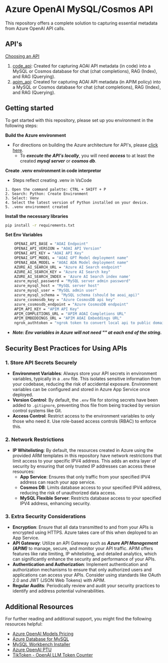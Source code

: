 # Azure OpenAI MySQL/Cosmos API

This repository offers a complete solution to capturing essential metadata from Azure OpenAI API calls. 

## API's 
[Choosing an API](api/readme.md)
1. [code_api](api/code_api/readme.md): Created for capturing AOAI API metadata (in code) into a MySQL or Cosmos database for chat (chat completions), RAG (Index), and RAG (Querying). 
2. [apim_api](api/apim_api/readme.md): Created for capturing AOAI API metadata (in APIM policy) into a MySQL or Cosmos database for chat (chat completions), RAG (Index), and RAG (Querying). 

## Getting started
To get started with this repository, please set up you environment in the following steps:

**Build the Azure environment**
- For directions on building the Azure architecture for API's, please [click here](architecture_setup/readme.md).
  - To ***execute the API's locally***, you will need ***access*** to at least the created ***mysql server*** or ***cosmos db***.  

**Create .venv environment in code interpretor**
- Steps reflect creating .venv in VsCode
```
1. Open the command palette: CTRL + SHIFT + P
2. Search: Python: Create Environment
3. Select: Venv
4. Select the latest version of Python installed on your device.
5. .venv environment created
```

**Install the necessary libraries**
```sh
pip install -r requirements.txt  
```

**Set Env Variables**
```sh  
    OPENAI_API_BASE = "AOAI Endpoint"  
    OPENAI_API_VERSION = "AOAI API Version"  
    OPENAI_API_KEY = "AOAI API Key"  
    OPENAI_GPT_MODEL = "AOAI GPT Model deployment name" 
    OPENAI_ADA_MODEL = "AOAI ADA Model deployment name" 
    AZURE_AI_SEARCH_URL = "Azure AI Search endpoint"
    AZURE_AI_SEARCH_KEY = "Azure AI Search key"
    AZURE_AI_SEARCH_INDEX = 'Azure AI Search index name'
    azure_mysql_password = "MySQL server admin password"  
    azure_mysql_host = "MySQL server host"  
    azure_mysql_user = "MySQL admin user"  
    azure_mysql_schema = "MySQL schema (should be aoai_api)"  
    azure_cosmosdb_key = "Azure CosmosDB api key"
    azure_cosmosdb_endpoint = "Azure CosmosDB endpoint" 
    APIM_API_KEY = "APIM API Key"
    APIM_COMPLETIONS_URL = "APIM AOAI Completions URL"
    APIM_EMBEDDINGS_URL = "APIM AOAI Embeddings URL"
    ngrok_authtoken = "ngrok token to convert local api to public domain (for testing only)"
```  
- ***Note: Env variables in Azure will not need "" at each end of the string.***

## Security Best Practices for Using APIs  
  
### 1. Store API Secrets Securely  
- **Environment Variables**: Always store your API secrets in environment variables, typically in a `.env` file. This isolates sensitive information from your codebase, reducing the risk of accidental exposure. Environment variables can be configured and stored in Azure App Service once deployed. 
- **Version Control**: By default, the `.env` file for storing secrets have been added to `.gitignore`, preventing thos file from being tracked by version control systems like Git.  
- **Access Control**: Restrict access to the environment variables to only those who need it. Use role-based access controls (RBAC) to enforce this.  
  
### 2. Network Restrictions  
- **IP Whitelisting**: By default, the resources created in Azure using the provided ARM templates in this repository have network restrictions that limit access to your specific IPV4 address. This adds an extra layer of security by ensuring that only trusted IP addresses can access these resources:
  - **App Service**: Ensures that only traffic from your specified IPV4 address can reach your app service.  
  - **Cosmos DB**: Limits database access to your specified IPV4 address, reducing the risk of unauthorized data access.  
  - **MySQL Flexible Server**: Restricts database access to your specified IPV4 address, enhancing security.  
  
### 3. Extra Security Considerations
- **Encryption**: Ensure that all data transmitted to and from your APIs is encrypted using HTTPS. Azure takes care of this when deployed to an App Service.  
- **API Gateway**: Utilize an API Gateway such as ***Azure API Management (APIM)*** to manage, secure, and monitor your API traffic. APIM offers features like rate limiting, IP whitelisting, and detailed analytics, which can significantly enhance the security and performance of your APIs.  
- **Authentication and Authorization**: Implement authentication and authorization mechanisms to ensure that only authorized users and applications can access your APIs. Consider using standards like OAuth 2.0 and JWT (JSON Web Tokens) with APIM.  
- **Regular Audits**: Periodically review and audit your security practices to identify and address potential vulnerabilities.  

## Additional Resources  
  
For further reading and additional support, you might find the following resources helpful:  
  
- [Azure OpenAI Models Pricing](https://azure.microsoft.com/en-us/pricing/details/cognitive-services/openai-service/)  
- [Azure Database for MySQL](https://learn.microsoft.com/en-us/azure/mysql/)  
- [MySQL Workbench Installer](https://dev.mysql.com/downloads/workbench/)  
- [Azure OpenAI PTU](https://learn.microsoft.com/en-us/azure/ai-services/openai/how-to/provisioned-throughput-onboarding)  
- [TikToken - OpenAI LLM Token Counter](https://github.com/openai/tiktoken)
  